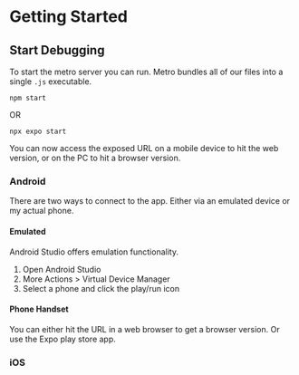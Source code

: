 # Getting Started

## Start Debugging
To start the metro server you can run. Metro bundles all of our files into a single `.js` executable.

`npm start`

OR 

`npx expo start`

You can now access the exposed URL on a mobile device to hit the web version, or on the PC to hit a browser version.

### Android
There are two ways to connect to the app. Either via an emulated device or my actual phone.

#### Emulated
Android Studio offers emulation functionality.
1. Open Android Studio
2. More Actions > Virtual Device Manager
2. Select a phone and click the play/run icon

#### Phone Handset
You can either hit the URL in a web browser to get a browser version. Or use the Expo play store app.

### iOS